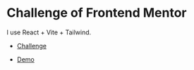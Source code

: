 # Challenge of Frontend Mentor

I use React + Vite + Tailwind.

- [Challenge](https://www.frontendmentor.io/challenges/contact-form--G-hYlqKJj)

- [Demo](https://form-contact-us-gustavo-diaz.netlify.app)

